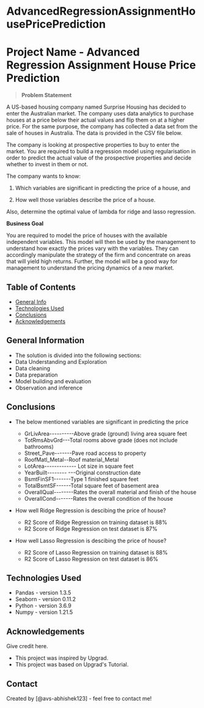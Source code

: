 # AdvancedRegressionAssignmentHousePricePrediction

# Project Name - Advanced Regression Assignment House Price Prediction

> **Problem Statement**

A US-based housing company named Surprise Housing has decided to enter the Australian market. The company uses data analytics to purchase houses at a price below their actual values and flip them on at a higher price. For the same purpose, the company has collected a data set from the sale of houses in Australia. The data is provided in the CSV file below.

The company is looking at prospective properties to buy to enter the market. You are required to build a regression model using regularisation in order to predict the actual value of the prospective properties and decide whether to invest in them or not.

The company wants to know:

1. Which variables are significant in predicting the price of a house, and

2. How well those variables describe the price of a house.

Also, determine the optimal value of lambda for ridge and lasso regression.

**Business Goal**

You are required to model the price of houses with the available independent variables. This model will then be used by the management to understand how exactly the prices vary with the variables. They can accordingly manipulate the strategy of the firm and concentrate on areas that will yield high returns. Further, the model will be a good way for management to understand the pricing dynamics of a new market.


## Table of Contents
* [General Info](#general-information)
* [Technologies Used](#technologies-used)
* [Conclusions](#conclusions)
* [Acknowledgements](#acknowledgements)

<!-- You can include any other section that is pertinent to your problem -->

## General Information
- The solution is divided into the following sections:
- Data Understanding and Exploration
- Data cleaning
- Data preparation
- Model building and evaluation
- Observation and inference

<!-- You don't have to answer all the questions - just the ones relevant to your project. -->

## Conclusions
- The below mentioned variables are significant in predicting the price
    - GrLivArea----------Above grade (ground) living area square feet
    - TotRmsAbvGrd---Total rooms above grade (does not include bathrooms)
    - Street_Pave-------Pave road access to property
    - RoofMatl_Metal--Roof material_Metal
    - LotArea------------- Lot size in square feet
    - YearBuilt-------- ---Original construction date
    - BsmtFinSF1-------Type 1 finished square feet
    - TotalBsmtSF------Total square feet of basement area
    - OverallQual--------Rates the overall material and finish of the house
    - OverallCond-------Rates the overall condition of the house
    
- How well Ridge Regression is descibing the price of house?
    - R2 Score of Ridge Regression on training dataset is 88%
    - R2 Score of Ridge Regression on test dataset is 87%
- How well Lasso Regression is descibing the price of house?
    - R2 Score of Lasso Regression on training dataset is 88%
    - R2 Score of Lasso Regression on test dataset is 86%


<!-- You don't have to answer all the questions - just the ones relevant to your project. -->


## Technologies Used
- Pandas - version 1.3.5
- Seaborn - version 0.11.2
- Python - version 3.6.9
- Numpy - version 1.21.5

<!-- As the libraries versions keep on changing, it is recommended to mention the version of library used in this project -->

## Acknowledgements
Give credit here.
- This project was inspired by Upgrad.
- This project was based on Upgrad's Tutorial.


## Contact
Created by [@avs-abhishek123] - feel free to contact me!


<!-- Optional -->
<!-- ## License -->
<!-- This project is open source and available under the [... License](). -->

<!-- You don't have to include all sections - just the one's relevant to your project -->
